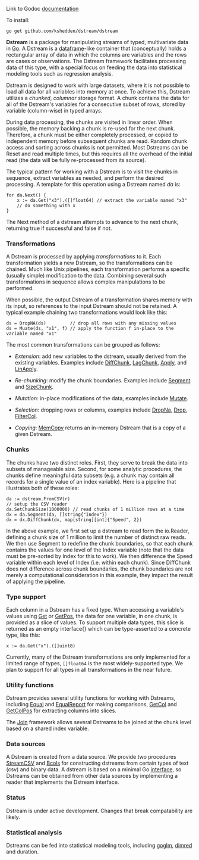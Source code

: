 Link to Godoc [documentation](https://godoc.org/github.com/kshedden/dstream/dstream)

To install:

```
go get github.com/kshedden/dstream/dstream
```

__Dstream__ is a package for manipulating streams of typed,
multivariate data in [Go](http://golang.org).  A Dstream is a
[dataframe](http://pandas.pydata.org)-like container that
(conceptually) holds a rectangular array of data in which the columns
are variables and the rows are cases or observations.  The Dstream
framework facilitates processing data of this type, with a special
focus on feeding the data into statistical modeling tools such as
regression analysis.

Dstream is designed to work with large datasets, where it is not
possible to load all data for all variables into memory at once.  To
achieve this, Dstream utilizes a _chunked_, _columnar_ storage format.
A chunk contains the data for all of the Dstream's variables for a
consecutive subset of rows, stored by variable (column-wise) in typed
arrays.

During data processing, the chunks are visited in linear order.  When
possible, the memory backing a chunk is re-used for the next chunk.
Therefore, a chunk must be either completely processed, or copied to
independent memory before subsequent chunks are read.  Random chunk
access and sorting across chunks is not permitted.  Most Dstreams can
be Reset and read multiple times, but this requires all the overhead
of the initial read (the data will be fully re-processed from its
source).

The typical pattern for working with a Dstream is to visit the chunks
in sequence, extract variables as needed, and perform the desired
processing.  A template for this operation using a Dstream named _da_
is:

```
for da.Next() {
    x := da.Get("x3").([]float64) // extract the variable named "x3"
    // do something with x
}
```

The Next method of a dstream attempts to advance to the next chunk,
returning true if successful and false if not.

### Transformations

A Dstream is processed by applying _transformations_ to it.  Each
transformation yields a new Dstream, so the transformations can be
chained.  Much like Unix pipelines, each transformation performs a
specific (usually simple) modification to the data.  Combining several
such transformations in sequence allows complex manipulations to be
performed.

When possible, the output Dstream of a transformation shares memory
with its input, so references to the input Dstream should not be
retained.  A typical example chaining two transformations would look
like this:

```
ds = DropNA(ds)         // drop all rows with any missing values
ds = Muate(ds, "x1", f) // apply the function f in-place to the variable named "x1"
```

The most common transformations can be grouped as follows:

* _Extension_: add new variables to the dstream, usually derived from
  the existing variables.  Examples include
  [DiffChunk](https://godoc.org/github.com/kshedden/dstream/dstream#DiffChunk),
  [LagChunk](https://godoc.org/github.com/kshedden/dstream/dstream#LagChunk),
  [Apply](https://godoc.org/github.com/kshedden/dstream/dstream#DropNA),
  and
  [LinApply](https://godoc.org/github.com/kshedden/dstream/dstream#LinApply).

* _Re-chunking_: modify the chunk boundaries.  Examples include
  [Segment](https://godoc.org/github.com/kshedden/dstream/dstream#Segment)
  and [SizeChunk](https://godoc.org/github.com/kshedden/dstream/dstream#SizeChunk).

* _Mutation_: in-place modifications of the data, examples include
  [Mutate](https://godoc.org/github.com/kshedden/dstream/dstream#Mutate).

* _Selection_: dropping rows or columns, examples include
  [DropNa](https://godoc.org/github.com/kshedden/dstream/dstream#DropNA),
  [Drop](https://godoc.org/github.com/kshedden/dstream/dstream#Drop),
  [FilterCol](https://godoc.org/github.com/kshedden/dstream/dstream#FilterCol).

* _Copying_:
  [MemCopy](https://godoc.org/github.com/kshedden/dstream/dstream#DropNA)
  returns an in-memory Dstream that is a copy of a given Dstream.

### Chunks

The chunks have two distinct roles.  First, they serve to break the
data into subsets of manageable size.  Second, for some analytic
procedures, the chunks define meaningful data subsets (e.g. a chunk
may contain all records for a single value of an index variable).
Here is a pipeline that illustrates both of these roles:

```
da := dstream.FromCSV(r)
// setup the CSV reader
da.SetChunkSize(1000000) // read chunks of 1 million rows at a time
dx = da.Segment(da, []string{"Index"})
dx = dx.DiffChunk(dx, map[string][int]{"Speed", 2})
```

In the above example, we first set up a dstream to read form the
io.Reader, defining a chunk size of 1 million to limit the number of
distinct raw reads.  We then use Segment to redefine the chunk
boundaries, so that each chunk contains the values for one level of
the Index variable (note that the data must be pre-sorted by Index for
this to work).  We then difference the Speed variable within each
level of Index (i.e. within each chunk).  Since DiffChunk does not
difference across chunk boundaries, the chunk boundaries are not
merely a computational consideration in this example, they impact the
result of applying the pipeline.

### Type support

Each column in a Dstream has a fixed type.  When accessing a
variable's values using
[Get](https://godoc.org/github.com/kshedden/dstream/dstream#Get) or
[GetPos](https://godoc.org/github.com/kshedden/dstream/dstream#GetPos),
the data for one variable, in one chunk, is provided as a slice of
values.  To support multiple data types, this slice is returned as an
empty interface{} which can be type-asserted to a concrete type, like
this:

```
x := da.Get("x").([]uint8)
```

Currently, many of the Dstream transformations are only implemented
for a limited range of types, `[]float64` is the most widely-supported
type.  We plan to support for all types in all transformations in the
near future.

### Utility functions

Dstream provides several utility functions for working with Dstreams,
including
[Equal](https://godoc.org/github.com/kshedden/dstream/dstream#Equal)
and
[EqualReport](https://godoc.org/github.com/kshedden/dstream/dstream#EqualReport)
for making comparisons,
[GetCol](https://godoc.org/github.com/kshedden/dstream/dstream#GetCol)
and
[GetColPos](https://godoc.org/github.com/kshedden/dstream/dstream#GetColPos)
for extracting columns into slices.

The [Join](https://godoc.org/github.com/kshedden/dstream/dstream#Join)
framework allows several Dstreams to be joined at the chunk level
based on a shared index variable.

### Data sources

A Dstream is created from a data source.  We provide two procedures
[StreamCSV](https://godoc.org/github.com/kshedden/dstream/dstream#StreamCSV)
and
[Bcols](https://godoc.org/github.com/kshedden/dstream/dstream#DropNAhttps://godoc.org/github.com/kshedden/dstream/dstream#Bcols)
for constructing dstreams from certain types of text (csv) and binary
data.  A dstream is based on a minimal Go
[interface](https://golang.org/doc/effective_go.html#interfaces_and_types),
so Dstreams can be obtained from other data sources by implementing a
reader that implements the Dstream interface.

### Status

Dstream is under active development.  Changes that break compatability
are likely.

### Statistical analysis

Dstreams can be fed into statistical modeling tools, including
[goglm](https://github.com/kshedden/goglm),
[dimred](https://github.com/kshedden/dimred) and duration.